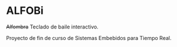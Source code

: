 # ALFOBi

~~Alfombra~~ Teclado de baile interactivo.

Proyecto de fin de curso de Sistemas Embebidos para Tiempo Real.
